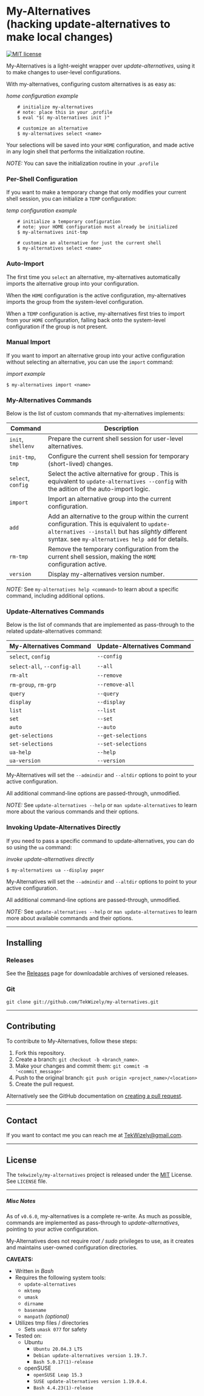 # My-Alternatives<br/>(hacking update-alternatives to make local changes)
[![MIT license](https://img.shields.io/badge/License-MIT-green.svg)](https://github.com/tekwizely/pre-commit-golang/blob/master/LICENSE)

My-Alternatives is a light-weight wrapper over _update-alternatives_, using it to make changes to user-level configurations.

With my-alternatives, configuring custom alternatives is as easy as:

_home configuration example_
```shell
    # initialize my-alternatives
    # note: place this in your .profile
    $ eval "$( my-alternatives init )"

    # customize an alternative
    $ my-alternatives select <name>
```

Your selections will be saved into your `HOME` configuration, and made active in any login shell that performs the initialization routine.

*NOTE:* You can save the initialization routine in your `.profile`

### Per-Shell Configuration

If you want to make a temporary change that only modifies your current shell session, you can initialize a `TEMP` configuration:

_temp configuration example_
```shell
    # initialize a temporary configuration
    # note: your HOME configuration must already be initialized
    $ my-alternatives init-tmp

    # customize an alternative for just the current shell
    $ my-alternatives select <name>
```

### Auto-Import

The first time you `select` an alternative, my-alternatives automatically imports the alternative group into your configuration.

When the `HOME` configuration is the active configuration, my-alternatives imports the group from the system-level configuration.

When a `TEMP` configuration is active, my-alternatives first tries to import from your `HOME` configuration, falling back onto the system-level configuration if the group is not present.


### Manual Import

If you want to import an alternative group into your active configuration without selecting an alternative, you can use the `import` command:

_import example_
```shell
$ my-alternatives import <name>
```

### My-Alternatives Commands

Below is the list of custom commands that my-alternatives implements:

| Command            | Description 
|--------------------|------------
| `init`, `shellenv` | Prepare the current shell session for user-level alternatives.
| `init-tmp`, `tmp`  | Configure the current shell session for temporary (short-lived) changes.
| `select`, `config` | Select the active alternative for group <name>.  This is equivalent to `update-alternatives --config` with the adition of the auto-import logic.
| `import`           | Import an alternative group <name> into the current configuration.
| `add`              | Add an alternative to the group <name> within the current configuration.  This is equivalent to `update-alternatives --install` but has _slightly_ different syntax.  see `my-alternatives help add` for details.
| `rm-tmp`           | Remove the temporary configuration from the current shell session, making the `HOME` configuration active.
| `version`          | Display my-alternatives version number.

*NOTE:* See `my-alternatives help <command>` to learn about a specific command, including additional options.

### Update-Alternatives Commands

Below is the list of commands that are implemented as pass-through to the related update-alternatives command:

| My-Alternatives Command | Update-Alternatives Command
|-------------------------|----------------------------
| `select`, `config`      | `--config`
| `select-all`, `--config-all` | `--all`
| `rm-alt`                | `--remove`
| `rm-group`, `rm-grp`    | `--remove-all`
| `query`                 | `--query`
| `display`               | `--display`
| `list`                  | `--list`
| `set`                   | `--set`
| `auto`                  | `--auto`
| `get-selections`        | `--get-selections`
| `set-selections`        | `--set-selections`
| `ua-help`               | `--help`
| `ua-version`            | `--version` 

My-Alternatives will set the `--admindir` and `--altdir` options to point to your active configuration.

All additional command-line options are passed-through, unmodified.

*NOTE:* See `update-alternatives --help` or `man update-alternatives` to learn more about the various commands and their options.

### Invoking Update-Alternatives Directly

If you need to pass a specific command to update-alternatives, you can do so using the `ua` command:

_invoke update-alternatives directly_
```shell
$ my-alternatives ua --display pager
```

My-Alternatives will set the `--admindir` and `--altdir` options to point to your active configuration.

All additional command-line options are passed-through, unmodified.

*NOTE:* See `update-alternatives --help` or `man update-alternatives` to learn more about available commands and their options.

-------------
## Installing

### Releases

See the [Releases](https://github.com/TekWizely/my-alternatives/releases) page for downloadable archives of versioned releases.

### Git

```
git clone git://github.com/TekWizely/my-alternatives.git
```

---------------
## Contributing

To contribute to My-Alternatives, follow these steps:

1. Fork this repository.
2. Create a branch: `git checkout -b <branch_name>`.
3. Make your changes and commit them: `git commit -m '<commit_message>'`
4. Push to the original branch: `git push origin <project_name>/<location>`
5. Create the pull request.

Alternatively see the GitHub documentation on [creating a pull request](https://help.github.com/en/github/collaborating-with-issues-and-pull-requests/creating-a-pull-request).

----------
## Contact

If you want to contact me you can reach me at TekWizely@gmail.com.

----------
## License

The `tekwizely/my-alternatives` project is released under the [MIT](https://opensource.org/licenses/MIT) License.  See `LICENSE` file.

----------------
##### Misc Notes

As of `v0.6.0`, my-alternatives is a complete re-write.  As much as possible, commands are implemented as pass-through to _update-alternatives_, pointing to your active configuration.

My-Alternatives does not require _root / sudo_ privileges to use, as it creates and maintains user-owned configuration directories.

**CAVEATS:**
- Written in _Bash_
- Requires the following system tools:
  - `update-alternatives`
  - `mktemp`
  - `umask`
  - `dirname`
  - `basename`
  - `manpath` _(optional)_
- Utilizes tmp files / directories
  - Sets `umask 077` for safety
- Tested on:
  - Ubuntu
    - `Ubuntu 20.04.3 LTS`
    - `Debian update-alternatives version 1.19.7.`
    - `Bash 5.0.17(1)-release`
  - openSUSE
    - `openSUSE Leap 15.3`
    - `SUSE update-alternatives version 1.19.0.4.`
    - `Bash 4.4.23(1)-release`
